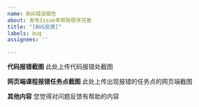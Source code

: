 ```yaml
---
name: BUG错误报告
about: 发布Issue来帮助程序完善
title: "[BUG反馈]"
labels: bug
assignees: ''

---
```


**代码报错截图**
此处上传代码报错处截图

**网页端课程报错任务点截图**
此处上传出现报错的任务点的网页端截图

**其他内容**
您觉得对问题反馈有帮助的内容
